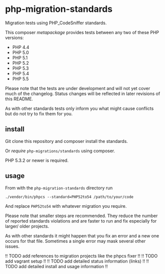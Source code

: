php-migration-standards
=======================

Migration tests using PHP_CodeSniffer standards.

This composer _metapackage_ provides tests between any two of these PHP versions:
* PHP 4.4
* PHP 5.0
* PHP 5.1
* PHP 5.2
* PHP 5.3
* PHP 5.4
* PHP 5.5

Please note that the tests are under development and will not yet cover much of the changelog.
Status changes will be reflected in later revisions of this README.

As with other standards tests only inform you what might cause conflicts but do not try to fix them for you.

install
-------

Git clone this repository and composer install the standards.

Or _require_ `php-migrations/standards` using composer.

PHP 5.3.2 or newer is required.

usage
-----

From with the `php-migration-standards` directory run
```
./vendor/bin/phpcs --standard=PHP52to54 /path/to/your/code
```
And replace `PHP52to54` with whatever migration you require.

Please note that smaller steps are recommended.
They reduce the number of reported standards violations and are faster to run and fix especially for larger/ older projects.

As with other standards it might happen that you fix an error and a new one occurs for that file. Sometimes a single error may mask several other issues. 

!! TODO add references to migration projects like the phpcs fixer !!
!! TODO add vagrant setup !!
!! TODO add detailed status information (links) !!
!! TODO add detailed install and usage information !!
